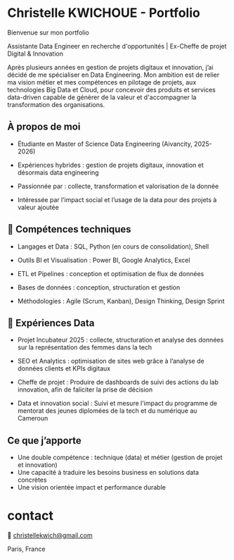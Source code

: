 # Christelle KWICHOUE - Portfolio

Bienvenue sur mon portfolio

Assistante Data Engineer en recherche d'opportunités | Ex-Cheffe de projet Digital & Innovation

Après plusieurs années en gestion de projets digitaux et innovation, j’ai décidé de me spécialiser en Data Engineering.
Mon ambition est de relier ma vision métier et mes compétences en pilotage de projets, aux technologies Big Data et Cloud, pour concevoir des produits et services data-driven capable de génèrer de la valeur et d'accompagner la transformation des organisations.

## À propos de moi

- Étudiante en Master of Science Data Engineering (Aivancity, 2025-2026)

- Expériences hybrides : gestion de projets digitaux, innovation et désormais data engineering

- Passionnée par : collecte, transformation et valorisation de la donnée

- Intéressée par l’impact social et l’usage de la data pour des projets à valeur ajoutée



## 🧰 Compétences techniques

- Langages et Data : SQL, Python (en cours de consolidation), Shell

- Outils BI et Visualisation : Power BI, Google Analytics, Excel 

- ETL et Pipelines : conception et optimisation de flux de données

- Bases de données : conception, structuration et gestion
  
- Méthodologies : Agile (Scrum, Kanban), Design Thinking, Design Sprint



## 📂 Expériences Data  

- Projet Incubateur 2025 : collecte, structuration et analyse des données sur la représentation des femmes dans la tech 

- SEO et Analytics : optimisation de sites web grâce à l’analyse de données clients et KPIs digitaux

- Cheffe de projet : Produire de dashboards de suivi des actions du lab innovation, afin de faliciter la prise de décision

- Data et innovation social : Suivi et mesure l'impact du programme de mentorat des jeunes diplomées de la tech et du numérique au Cameroun

## Ce que j’apporte

- Une double compétence : technique (data) et métier (gestion de projet et innovation)
- Une capacité à traduire les besoins business en solutions data concrètes
- Une vision orientée impact et performance durable


# contact

📧 christellekwich@gmail.com

   Paris, France


